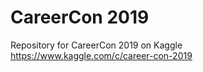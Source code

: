 # CareerCon 2019
Repository for CareerCon 2019 on Kaggle  
https://www.kaggle.com/c/career-con-2019
